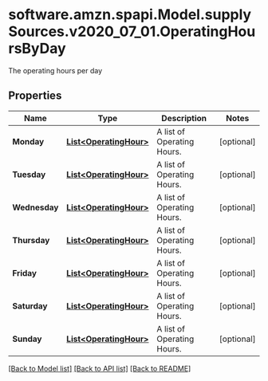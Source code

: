 # software.amzn.spapi.Model.supplySources.v2020_07_01.OperatingHoursByDay
The operating hours per day

## Properties

Name | Type | Description | Notes
------------ | ------------- | ------------- | -------------
**Monday** | [**List&lt;OperatingHour&gt;**](OperatingHour.md) | A list of Operating Hours. | [optional] 
**Tuesday** | [**List&lt;OperatingHour&gt;**](OperatingHour.md) | A list of Operating Hours. | [optional] 
**Wednesday** | [**List&lt;OperatingHour&gt;**](OperatingHour.md) | A list of Operating Hours. | [optional] 
**Thursday** | [**List&lt;OperatingHour&gt;**](OperatingHour.md) | A list of Operating Hours. | [optional] 
**Friday** | [**List&lt;OperatingHour&gt;**](OperatingHour.md) | A list of Operating Hours. | [optional] 
**Saturday** | [**List&lt;OperatingHour&gt;**](OperatingHour.md) | A list of Operating Hours. | [optional] 
**Sunday** | [**List&lt;OperatingHour&gt;**](OperatingHour.md) | A list of Operating Hours. | [optional] 

[[Back to Model list]](../README.md#documentation-for-models) [[Back to API list]](../README.md#documentation-for-api-endpoints) [[Back to README]](../README.md)

